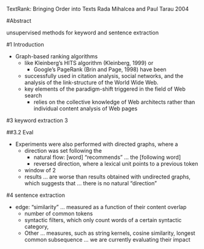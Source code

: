 TextRank: Bringing Order into Texts
Rada Mihalcea and Paul Tarau
2004

#Abstract

unsupervised methods for keyword and sentence extraction

#1 Introduction

* Graph-based ranking algorithms 
  * like Kleinberg’s HITS algorithm (Kleinberg, 1999) or 
    * Google’s PageRank (Brin and Page, 1998) have been 
  * successfully used in citation analysis, social networks, and the analysis
    of the link-structure of the World Wide Web. 
  * key elements of the paradigm-shift triggered in the field of Web search
    * relies on the collective knowledge of Web architects rather than
      individual content analysis of Web pages

#3 keyword extraction 3

##3.2 Eval

* Experiments were also performed with directed graphs, where a 
  * direction was set following the 
    * natural flow: [word] “recommends” ... the [following word] 
    * reversed direction, where a lexical unit points to a previous token 
  * window of 2
  * results ... are worse than results obtained with undirected graphs, which
    suggests that ... there is no natural “direction”

#4 sentence extraction

* edge: “similarity” ... measured as a function of their content overlap
  * number of common tokens 
  * syntactic filters, which only count words of a certain syntactic category,
  * Other ... measures, such as string kernels, cosine similarity, longest
    common subsequence ... we are currently evaluating their impact

